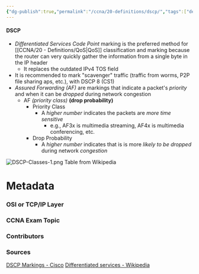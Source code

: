 ```yaml
---
{"dg-publish":true,"permalink":"/ccna/20-definitions/dscp/","tags":["defs_ccna"]}
---
```


#### DSCP
- *Differentiated Services Code Point* marking is the preferred method for [[CCNA/20 - Definitions/QoS\|QoS]] classification and marking because the router can very quickly gather the information from a single byte in the IP header	
	- It replaces the outdated IPv4 TOS field
- It is recommended to mark "scavenger" traffic (traffic from worms, P2P file sharing aps, etc.), with DSCP 8 (CS1)
- *Assured Forwarding (AF)* are markings that indicate a packet's *priority* and when it can be *dropped* during network congestion
	- AF *(priority class)* **(drop probability)**
		- Priority Class
			- A *higher number* indicates the packets are *more time sensitive*
				- e.g., AF3x is multimedia streaming, AF4x is multimedia conferencing, etc.
		- Drop Probability
			- A *higher number* indicates that is is more *likely to be dropped* during network *congestion*

![DSCP-Classes-1.png](/img/user/Attachments/DSCP-Classes-1.png)
Table from Wikipedia

# Metadata
### OSI or TCP/IP Layer

### CCNA Exam Topic

### Contributors

### Sources
[DSCP Markings - Cisco](https://www.cisco.com/c/en/us/td/docs/switches/datacenter/nexus1000/sw/4_0/qos/configuration/guide/nexus1000v_qos/qos_6dscp_val.pdf)
[Differentiated services - Wikipedia](https://en.wikipedia.org/wiki/Differentiated_services)
